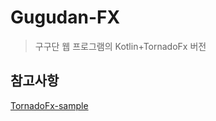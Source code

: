 Gugudan-FX
==========

>구구단 웹 프로그램의 Kotlin+TornadoFx 버전


## 참고사항

[TornadoFx-sample](https://github.com/edvin/tornadofx-samples)